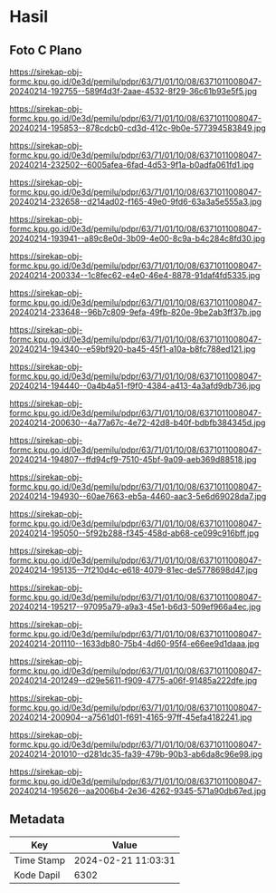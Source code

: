 # Hasil

## Foto C Plano

https://sirekap-obj-formc.kpu.go.id/0e3d/pemilu/pdpr/63/71/01/10/08/6371011008047-20240214-192755--589f4d3f-2aae-4532-8f29-36c61b93e5f5.jpg

https://sirekap-obj-formc.kpu.go.id/0e3d/pemilu/pdpr/63/71/01/10/08/6371011008047-20240214-195853--878cdcb0-cd3d-412c-9b0e-577394583849.jpg

https://sirekap-obj-formc.kpu.go.id/0e3d/pemilu/pdpr/63/71/01/10/08/6371011008047-20240214-232502--6005afea-6fad-4d53-9f1a-b0adfa061fd1.jpg

https://sirekap-obj-formc.kpu.go.id/0e3d/pemilu/pdpr/63/71/01/10/08/6371011008047-20240214-232658--d214ad02-f165-49e0-9fd6-63a3a5e555a3.jpg

https://sirekap-obj-formc.kpu.go.id/0e3d/pemilu/pdpr/63/71/01/10/08/6371011008047-20240214-193941--a89c8e0d-3b09-4e00-8c9a-b4c284c8fd30.jpg

https://sirekap-obj-formc.kpu.go.id/0e3d/pemilu/pdpr/63/71/01/10/08/6371011008047-20240214-200334--1c8fec62-e4e0-46e4-8878-91daf4fd5335.jpg

https://sirekap-obj-formc.kpu.go.id/0e3d/pemilu/pdpr/63/71/01/10/08/6371011008047-20240214-233648--96b7c809-9efa-49fb-820e-9be2ab3ff37b.jpg

https://sirekap-obj-formc.kpu.go.id/0e3d/pemilu/pdpr/63/71/01/10/08/6371011008047-20240214-194340--e59bf920-ba45-45f1-a10a-b8fc788ed121.jpg

https://sirekap-obj-formc.kpu.go.id/0e3d/pemilu/pdpr/63/71/01/10/08/6371011008047-20240214-194440--0a4b4a51-f9f0-4384-a413-4a3afd9db736.jpg

https://sirekap-obj-formc.kpu.go.id/0e3d/pemilu/pdpr/63/71/01/10/08/6371011008047-20240214-200630--4a77a67c-4e72-42d8-b40f-bdbfb384345d.jpg

https://sirekap-obj-formc.kpu.go.id/0e3d/pemilu/pdpr/63/71/01/10/08/6371011008047-20240214-194807--ffd94cf9-7510-45bf-9a09-aeb369d88518.jpg

https://sirekap-obj-formc.kpu.go.id/0e3d/pemilu/pdpr/63/71/01/10/08/6371011008047-20240214-194930--60ae7663-eb5a-4460-aac3-5e6d69028da7.jpg

https://sirekap-obj-formc.kpu.go.id/0e3d/pemilu/pdpr/63/71/01/10/08/6371011008047-20240214-195050--5f92b288-f345-458d-ab68-ce099c916bff.jpg

https://sirekap-obj-formc.kpu.go.id/0e3d/pemilu/pdpr/63/71/01/10/08/6371011008047-20240214-195135--7f210d4c-e618-4079-81ec-de5778698d47.jpg

https://sirekap-obj-formc.kpu.go.id/0e3d/pemilu/pdpr/63/71/01/10/08/6371011008047-20240214-195217--97095a79-a9a3-45e1-b6d3-509ef966a4ec.jpg

https://sirekap-obj-formc.kpu.go.id/0e3d/pemilu/pdpr/63/71/01/10/08/6371011008047-20240214-201110--1633db80-75b4-4d60-95f4-e66ee9d1daaa.jpg

https://sirekap-obj-formc.kpu.go.id/0e3d/pemilu/pdpr/63/71/01/10/08/6371011008047-20240214-201249--d29e5611-f909-4775-a06f-91485a222dfe.jpg

https://sirekap-obj-formc.kpu.go.id/0e3d/pemilu/pdpr/63/71/01/10/08/6371011008047-20240214-200904--a7561d01-f691-4165-97ff-45efa4182241.jpg

https://sirekap-obj-formc.kpu.go.id/0e3d/pemilu/pdpr/63/71/01/10/08/6371011008047-20240214-201010--d281dc35-fa39-479b-90b3-ab6da8c96e98.jpg

https://sirekap-obj-formc.kpu.go.id/0e3d/pemilu/pdpr/63/71/01/10/08/6371011008047-20240214-195626--aa2006b4-2e36-4262-9345-571a90db67ed.jpg


## Metadata

| Key        | Value               |
| ---------- | ------------------- |
| Time Stamp | 2024-02-21 11:03:31 |
| Kode Dapil | 6302                |



